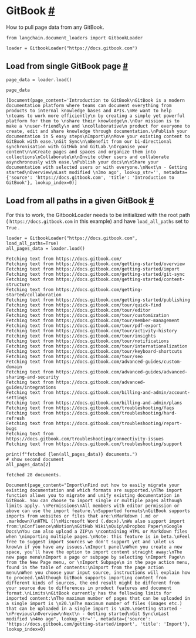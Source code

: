 


 GitBook
 [#](#gitbook "Permalink to this headline")
=====================================================



 How to pull page data from any GitBook.
 







```
from langchain.document_loaders import GitbookLoader

```










```
loader = GitbookLoader("https://docs.gitbook.com")

```







 Load from single GitBook page
 [#](#load-from-single-gitbook-page "Permalink to this headline")
-------------------------------------------------------------------------------------------------







```
page_data = loader.load()

```










```
page_data

```








```
[Document(page_content='Introduction to GitBook\nGitBook is a modern documentation platform where teams can document everything from products to internal knowledge bases and APIs.\nWe want to help \nteams to work more efficiently\n by creating a simple yet powerful platform for them to \nshare their knowledge\n.\nOur mission is to make a \nuser-friendly\n and \ncollaborative\n product for everyone to create, edit and share knowledge through documentation.\nPublish your documentation in 5 easy steps\nImport\n\nMove your existing content to GitBook with ease.\nGit Sync\n\nBenefit from our bi-directional synchronisation with GitHub and GitLab.\nOrganise your content\n\nCreate pages and spaces and organize them into collections\nCollaborate\n\nInvite other users and collaborate asynchronously with ease.\nPublish your docs\n\nShare your documentation with selected users or with everyone.\nNext\n - Getting started\nOverview\nLast modified \n3mo ago', lookup_str='', metadata={'source': 'https://docs.gitbook.com', 'title': 'Introduction to GitBook'}, lookup_index=0)]

```








 Load from all paths in a given GitBook
 [#](#load-from-all-paths-in-a-given-gitbook "Permalink to this headline")
-------------------------------------------------------------------------------------------------------------------



 For this to work, the GitbookLoader needs to be initialized with the root path (
 `https://docs.gitbook.com`
 in this example) and have
 `load_all_paths`
 set to
 `True`
 .
 







```
loader = GitbookLoader("https://docs.gitbook.com", load_all_paths=True)
all_pages_data = loader.load()

```








```
Fetching text from https://docs.gitbook.com/
Fetching text from https://docs.gitbook.com/getting-started/overview
Fetching text from https://docs.gitbook.com/getting-started/import
Fetching text from https://docs.gitbook.com/getting-started/git-sync
Fetching text from https://docs.gitbook.com/getting-started/content-structure
Fetching text from https://docs.gitbook.com/getting-started/collaboration
Fetching text from https://docs.gitbook.com/getting-started/publishing
Fetching text from https://docs.gitbook.com/tour/quick-find
Fetching text from https://docs.gitbook.com/tour/editor
Fetching text from https://docs.gitbook.com/tour/customization
Fetching text from https://docs.gitbook.com/tour/member-management
Fetching text from https://docs.gitbook.com/tour/pdf-export
Fetching text from https://docs.gitbook.com/tour/activity-history
Fetching text from https://docs.gitbook.com/tour/insights
Fetching text from https://docs.gitbook.com/tour/notifications
Fetching text from https://docs.gitbook.com/tour/internationalization
Fetching text from https://docs.gitbook.com/tour/keyboard-shortcuts
Fetching text from https://docs.gitbook.com/tour/seo
Fetching text from https://docs.gitbook.com/advanced-guides/custom-domain
Fetching text from https://docs.gitbook.com/advanced-guides/advanced-sharing-and-security
Fetching text from https://docs.gitbook.com/advanced-guides/integrations
Fetching text from https://docs.gitbook.com/billing-and-admin/account-settings
Fetching text from https://docs.gitbook.com/billing-and-admin/plans
Fetching text from https://docs.gitbook.com/troubleshooting/faqs
Fetching text from https://docs.gitbook.com/troubleshooting/hard-refresh
Fetching text from https://docs.gitbook.com/troubleshooting/report-bugs
Fetching text from https://docs.gitbook.com/troubleshooting/connectivity-issues
Fetching text from https://docs.gitbook.com/troubleshooting/support

```










```
print(f"fetched {len(all_pages_data)} documents.")
# show second document
all_pages_data[2]

```








```
fetched 28 documents.

```






```
Document(page_content="Import\nFind out how to easily migrate your existing documentation and which formats are supported.\nThe import function allows you to migrate and unify existing documentation in GitBook. You can choose to import single or multiple pages although limits apply. \nPermissions\nAll members with editor permission or above can use the import feature.\nSupported formats\nGitBook supports imports from websites or files that are:\nMarkdown (.md or .markdown)\nHTML ()\nMicrosoft Word (.docx).\nWe also support import from:\nConfluence\nNotion\nGitHub Wiki\nQuip\nDropbox Paper\nGoogle Docs\nYou can also upload a ZIP\n \ncontaining HTML or Markdown files when \nimporting multiple pages.\nNote: this feature is in beta.\nFeel free to suggest import sources we don't support yet and \nlet us know\n if you have any issues.\nImport panel\nWhen you create a new space, you'll have the option to import content straight away:\nThe new page menu\nImport a page or subpage by selecting \nImport Page\n from the New Page menu, or \nImport Subpage\n in the page action menu, found in the table of contents:\nImport from the page action menu\nWhen you choose your input source, instructions will explain how to proceed.\nAlthough GitBook supports importing content from different kinds of sources, the end result might be different from your source due to differences in product features and document format.\nLimits\nGitBook currently has the following limits for imported content:\nThe maximum number of pages that can be uploaded in a single import is \n20.\nThe maximum number of files (images etc.) that can be uploaded in a single import is \n20.\nGetting started - \nPrevious\nOverview\nNext\n - Getting started\nGit Sync\nLast modified \n4mo ago", lookup_str='', metadata={'source': 'https://docs.gitbook.com/getting-started/import', 'title': 'Import'}, lookup_index=0)

```








